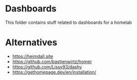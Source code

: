 
# Dashboards

This folder contains stuff related to dashboards for a homelab

# Alternatives

- https://heimdall.site
- https://github.com/bastienwirtz/homer
- https://github.com/Lissy93/dashy
- https://gethomepage.dev/en/installation/
